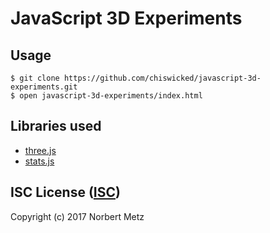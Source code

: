 # JavaScript 3D Experiments

## Usage
```
$ git clone https://github.com/chiswicked/javascript-3d-experiments.git
$ open javascript-3d-experiments/index.html
```

## Libraries used
- [three.js](https://github.com/mrdoob/three.js)
- [stats.js](https://github.com/mrdoob/stats.js/)

## ISC License ([ISC](https://github.com/chiswicked/javascript-3d-experiments/blob/master/LICENSE))
Copyright (c) 2017 Norbert Metz
